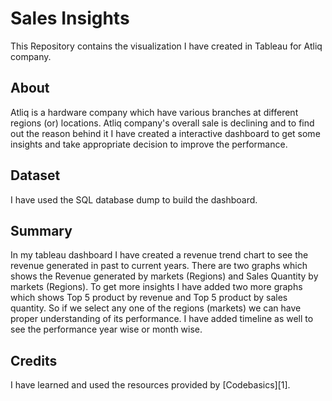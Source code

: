 # Sales Insights
This Repository contains the visualization I have created in Tableau for Atliq company.
## About
Atliq is a hardware company which have various branches at different regions (or) locations. Atliq company's overall sale is declining and to find out the reason behind it I have created a interactive dashboard to get some insights and take appropriate decision to improve the performance.

## Dataset
I have used the SQL database dump to build the dashboard. 

## Summary
In my tableau dashboard I have created a revenue trend chart to see the revenue generated in past to current years. There are two graphs which shows the Revenue generated by markets (Regions) and Sales Quantity by markets (Regions).
To get more insights I have added two more graphs which shows Top 5 product by revenue and Top 5 product by sales quantity. So if we select any one of the regions (markets) we can have proper understanding of its performance.
I have added timeline as well to see the performance year wise or month wise.

## Credits
I have learned and used the resources provided by [Codebasics][1].

